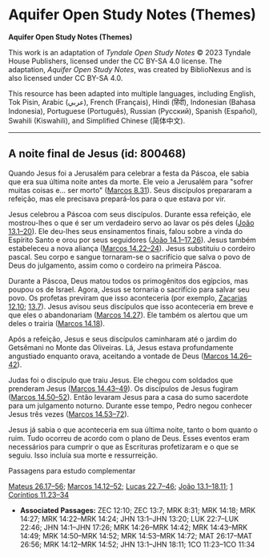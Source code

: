 # Aquifer Open Study Notes (Themes)

**Aquifer Open Study Notes (Themes)**

This work is an adaptation of *Tyndale Open Study Notes* © 2023 Tyndale House Publishers, licensed under the CC BY\-SA 4\.0 license. The adaptation, *Aquifer Open Study Notes*, was created by BiblioNexus and is also licensed under CC BY\-SA 4\.0\.

This resource has been adapted into multiple languages, including English, Tok Pisin, Arabic (عربي), French (Français), Hindi (हिंदी), Indonesian (Bahasa Indonesia), Portuguese (Português), Russian (Русский), Spanish (Español), Swahili (Kiswahili), and Simplified Chinese (简体中文).



--------------------------------

## A noite final de Jesus (id: 800468)

Quando Jesus foi a Jerusalém para celebrar a festa da Páscoa, ele sabia que era sua última noite antes da morte. Ele veio a Jerusalém para "sofrer muitas coisas e... ser morto" ([Marcos 8\.31](https://ref.ly/Mark8:31)). Seus discípulos prepararam a refeição, mas ele precisava prepará\-los para o que estava por vir.

Jesus celebrou a Páscoa com seus discípulos. Durante essa refeição, ele mostrou\-lhes o que é ser um verdadeiro servo ao lavar os pés deles ([João 13\.1–20](https://ref.ly/John13:1-John13:20)). Ele deu\-lhes seus ensinamentos finais, falou sobre a vinda do Espírito Santo e orou por seus seguidores ([João 14\.1–17\.26](https://ref.ly/John14:1-John17:26)). Jesus também estabeleceu a nova aliança ([Marcos 14\.22–24](https://ref.ly/Mark14:22-Mark14:24)). Jesus substituiu o cordeiro pascal. Seu corpo e sangue tornaram\-se o sacrifício que salva o povo de Deus do julgamento, assim como o cordeiro na primeira Páscoa.

Durante a Páscoa, Deus matou todos os primogênitos dos egípcios, mas poupou os de Israel. Agora, Jesus se tornaria o sacrifício para salvar seu povo. Os profetas previram que isso aconteceria (por exemplo, [Zacarias 12\.10](https://ref.ly/Zech12:10); [13\.7](https://ref.ly/Zech13:7)). Jesus avisou seus discípulos que isso aconteceria em breve e que eles o abandonariam ([Marcos 14\.27](https://ref.ly/Mark14:27)). Ele também os alertou que um deles o trairia ([Marcos 14\.18](https://ref.ly/Mark14:18)).

Após a refeição, Jesus e seus discípulos caminharam até o jardim do Getsêmani no Monte das Oliveiras. Lá, Jesus estava profundamente angustiado enquanto orava, aceitando a vontade de Deus ([Marcos 14\.26–42](https://ref.ly/Mark14:26-Mark14:42)).

Judas foi o discípulo que traiu Jesus. Ele chegou com soldados que prenderam Jesus ([Marcos 14\.43–49](https://ref.ly/Mark14:43-Mark14:49)). Os discípulos de Jesus fugiram ([Marcos 14\.50–52](https://ref.ly/Mark14:50-Mark14:52)). Então levaram Jesus para a casa do sumo sacerdote para um julgamento noturno. Durante esse tempo, Pedro negou conhecer Jesus três vezes ([Marcos 14\.53–72](https://ref.ly/Mark14:53-Mark14:72)).

Jesus já sabia o que aconteceria em sua última noite, tanto o bom quanto o ruim. Tudo ocorreu de acordo com o plano de Deus. Esses eventos eram necessários para cumprir o que as Escrituras profetizaram e o que se seguiu. Isso incluía sua morte e ressurreição.

Passagens para estudo complementar

[Mateus 26\.17–56](https://ref.ly/Matt26:17-Matt26:56); [Marcos 14\.12–52](https://ref.ly/Mark14:12-Mark14:52); [Lucas 22\.7–46](https://ref.ly/Luke22:7-Luke22:46); [João 13\.1–18\.11](https://ref.ly/John13:1-John18:11); [1 Coríntios 11\.23–34](https://ref.ly/1Cor11:23-1Cor11:34)

* **Associated Passages:** ZEC 12:10; ZEC 13:7; MRK 8:31; MRK 14:18; MRK 14:27; MRK 14:22–MRK 14:24; JHN 13:1–JHN 13:20; LUK 22:7–LUK 22:46; JHN 14:1–JHN 17:26; MRK 14:26–MRK 14:42; MRK 14:43–MRK 14:49; MRK 14:50–MRK 14:52; MRK 14:53–MRK 14:72; MAT 26:17–MAT 26:56; MRK 14:12–MRK 14:52; JHN 13:1–JHN 18:11; 1CO 11:23–1CO 11:34


